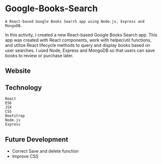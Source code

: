 # Google-Books-Search
`A React-based Google Books Search app using Node.js, Express and MongoDB.`

In this activity, I created a new React-based Google Books Search app. This app was created with React components, work with helper/util functions, and utilize React lifecycle methods to query and display books based on user searches. I used Node, Express and MongoDB so that users can save books to review or purchase later.



## Website


## Technology
    React
    ES6
    JSX
    CSS 
    Bootstrap 
    Node.js
    Express
 

## Future Development
    
* Correct Save and delete function
* Improve CSS